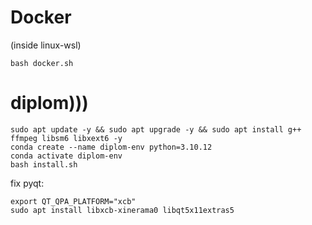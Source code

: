 # Docker
(inside linux-wsl)
```
bash docker.sh
```
# diplom)))

```
sudo apt update -y && sudo apt upgrade -y && sudo apt install g++ ffmpeg libsm6 libxext6 -y
conda create --name diplom-env python=3.10.12
conda activate diplom-env
bash install.sh
```

fix pyqt:

```
export QT_QPA_PLATFORM="xcb"
sudo apt install libxcb-xinerama0 libqt5x11extras5
```

